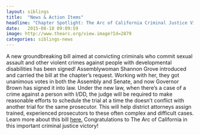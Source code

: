 ```yaml
---
layout: siblings
title:  "News & Action Items"
headline: "Chapter Spotlight: The Arc of California Criminal Justice Victory"
date:   2015-08-18 09:09:59
image: http://www.thearc.org/view.image?Id=2879
categories: siblings-news
---
```

A new groundbreaking bill aimed at convicting criminals who commit sexual assault and other violent crimes against people with developmental disabilities has been signed! Assemblywoman Shannon Grove introduced and carried the bill at the chapter’s request. Working with her, they got unanimous votes in both the Assembly and Senate, and now Governor Brown has signed it into law. Under the new law, when there’s a case of a crime against a person with I/DD, the judge will be required to make reasonable efforts to schedule the trial at a time the doesn’t conflict with another trial for the same prosecutor. This will help district attorneys assign trained, experienced prosecutors to these often complex and difficult cases. Learn more about this bill <a href="http://ctweb.capitoltrack.com/public/publishbillinfo.aspx?bi=RFTS11eYvdNgSwfbwFZUlMNEdIau7JCTcg6r3V0rpxl%2bsOBwJD2Q%2bQlSZp7qud4p">here.</a>
Congratulations to The Arc of California in this important criminal justice victory! 